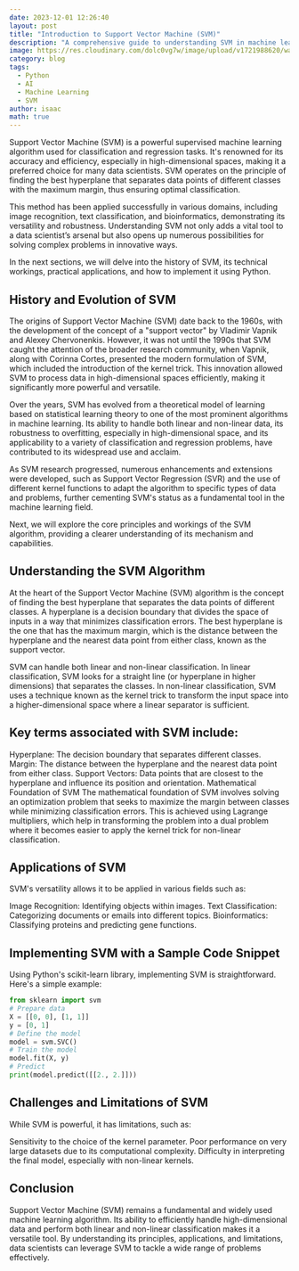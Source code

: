 ```yaml
---
date: 2023-12-01 12:26:40
layout: post
title: "Introduction to Support Vector Machine (SVM)"
description: "A comprehensive guide to understanding SVM in machine learning."
image: https://res.cloudinary.com/dolc0vg7w/image/upload/v1721988620/waffle_2024/kutbn4xsm8wgqu0mph94.webp
category: blog
tags:
  - Python
  - AI
  - Machine Learning
  - SVM
author: isaac
math: true
---
```



Support Vector Machine (SVM) is a powerful supervised machine learning algorithm used for classification and regression tasks. It's renowned for its accuracy and efficiency, especially in high-dimensional spaces, making it a preferred choice for many data scientists. SVM operates on the principle of finding the best hyperplane that separates data points of different classes with the maximum margin, thus ensuring optimal classification.

This method has been applied successfully in various domains, including image recognition, text classification, and bioinformatics, demonstrating its versatility and robustness. Understanding SVM not only adds a vital tool to a data scientist’s arsenal but also opens up numerous possibilities for solving complex problems in innovative ways.


In the next sections, we will delve into the history of SVM, its technical workings, practical applications, and how to implement it using Python.

## History and Evolution of SVM
The origins of Support Vector Machine (SVM) date back to the 1960s, with the development of the concept of a "support vector" by Vladimir Vapnik and Alexey Chervonenkis. However, it was not until the 1990s that SVM caught the attention of the broader research community, when Vapnik, along with Corinna Cortes, presented the modern formulation of SVM, which included the introduction of the kernel trick. This innovation allowed SVM to process data in high-dimensional spaces efficiently, making it significantly more powerful and versatile.

Over the years, SVM has evolved from a theoretical model of learning based on statistical learning theory to one of the most prominent algorithms in machine learning. Its ability to handle both linear and non-linear data, its robustness to overfitting, especially in high-dimensional space, and its applicability to a variety of classification and regression problems, have contributed to its widespread use and acclaim.

As SVM research progressed, numerous enhancements and extensions were developed, such as Support Vector Regression (SVR) and the use of different kernel functions to adapt the algorithm to specific types of data and problems, further cementing SVM's status as a fundamental tool in the machine learning field.

Next, we will explore the core principles and workings of the SVM algorithm, providing a clearer understanding of its mechanism and capabilities.

## Understanding the SVM Algorithm
At the heart of the Support Vector Machine (SVM) algorithm is the concept of finding the best hyperplane that separates the data points of different classes. A hyperplane is a decision boundary that divides the space of inputs in a way that minimizes classification errors. The best hyperplane is the one that has the maximum margin, which is the distance between the hyperplane and the nearest data point from either class, known as the support vector.

SVM can handle both linear and non-linear classification. In linear classification, SVM looks for a straight line (or hyperplane in higher dimensions) that separates the classes. In non-linear classification, SVM uses a technique known as the kernel trick to transform the input space into a higher-dimensional space where a linear separator is sufficient.

## Key terms associated with SVM include:

Hyperplane: The decision boundary that separates different classes.
Margin: The distance between the hyperplane and the nearest data point from either class.
Support Vectors: Data points that are closest to the hyperplane and influence its position and orientation.
Mathematical Foundation of SVM
The mathematical foundation of SVM involves solving an optimization problem that seeks to maximize the margin between classes while minimizing classification errors. This is achieved using Lagrange multipliers, which help in transforming the problem into a dual problem where it becomes easier to apply the kernel trick for non-linear classification.

## Applications of SVM
SVM's versatility allows it to be applied in various fields such as:

Image Recognition: Identifying objects within images.
Text Classification: Categorizing documents or emails into different topics.
Bioinformatics: Classifying proteins and predicting gene functions.

## Implementing SVM with a Sample Code Snippet
Using Python's scikit-learn library, implementing SVM is straightforward. Here's a simple example:

```python
from sklearn import svm
# Prepare data
X = [[0, 0], [1, 1]]
y = [0, 1]
# Define the model
model = svm.SVC()
# Train the model
model.fit(X, y)
# Predict
print(model.predict([[2., 2.]]))
```

## Challenges and Limitations of SVM
While SVM is powerful, it has limitations, such as:

Sensitivity to the choice of the kernel parameter.
Poor performance on very large datasets due to its computational complexity.
Difficulty in interpreting the final model, especially with non-linear kernels.
## Conclusion
Support Vector Machine (SVM) remains a fundamental and widely used machine learning algorithm. Its ability to efficiently handle high-dimensional data and perform both linear and non-linear classification makes it a versatile tool. By understanding its principles, applications, and limitations, data scientists can leverage SVM to tackle a wide range of problems effectively.


